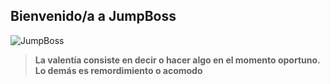 ## Bienvenido/a a JumpBoss

<img src="https://github.com/" alt="JumpBoss" style="max-width: 100%; height: auto;"/>
  
> **La valentía consiste en decir o hacer algo en el momento oportuno.  
> Lo demás es remordimiento o acomodo**

